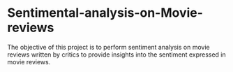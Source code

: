 # Sentimental-analysis-on-Movie-reviews
The objective of this project is to perform sentiment analysis on movie reviews written by critics to provide insights into the sentiment expressed in movie reviews. 

